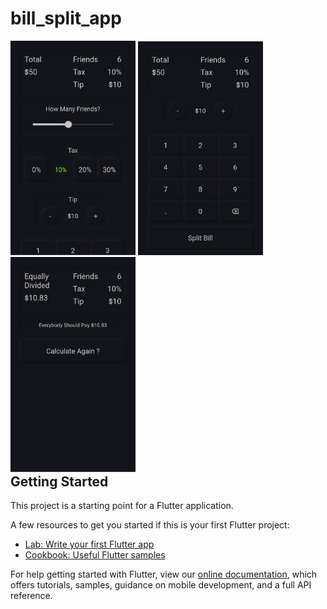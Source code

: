 # bill_split_app
<div style="float:left">
<img src="assets/screenshot/screenshot_1.png" width="200"/>
<img src="assets/screenshot/screenshot_2.png" width="200"/>
<img src="assets/screenshot/screenshot_3.png" width="200"/>
</div>

## Getting Started

This project is a starting point for a Flutter application.

A few resources to get you started if this is your first Flutter project:

- [Lab: Write your first Flutter app](https://flutter.dev/docs/get-started/codelab)
- [Cookbook: Useful Flutter samples](https://flutter.dev/docs/cookbook)

For help getting started with Flutter, view our
[online documentation](https://flutter.dev/docs), which offers tutorials,
samples, guidance on mobile development, and a full API reference.

